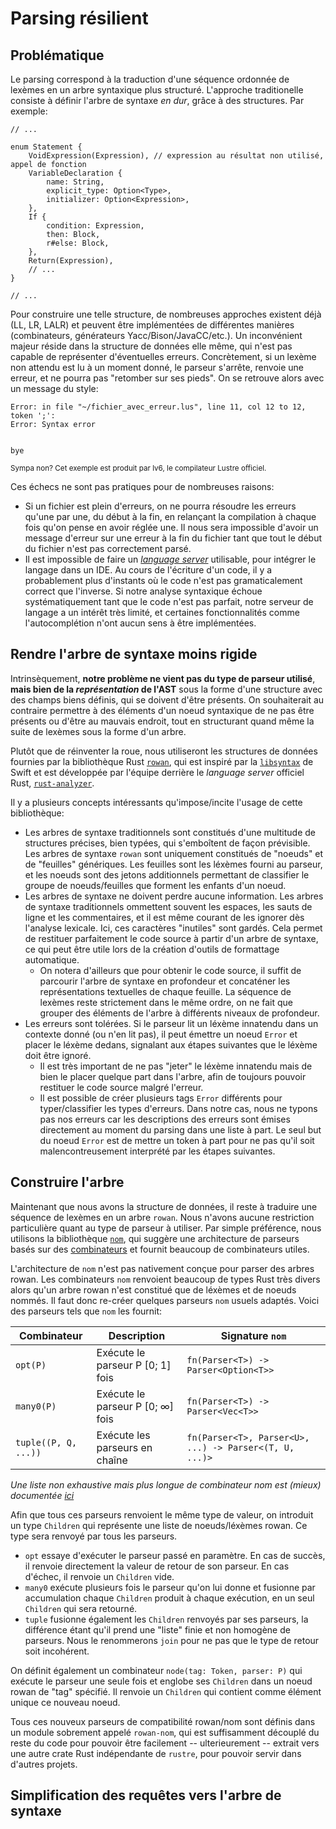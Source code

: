 # Parsing résilient

## Problématique

Le parsing correspond à la traduction d'une séquence ordonnée de lexèmes en un arbre syntaxique plus structuré. L'approche traditionelle consiste à définir l'arbre de syntaxe _en dur_, grâce à des structures. Par exemple:

```rust,noplayground
// ...

enum Statement {
    VoidExpression(Expression), // expression au résultat non utilisé, appel de fonction
    VariableDeclaration {
        name: String,
        explicit_type: Option<Type>,
        initializer: Option<Expression>,
    },
    If {
        condition: Expression,
        then: Block,
        r#else: Block,
    },
    Return(Expression),
    // ...
}

// ...
```

Pour construire une telle structure, de nombreuses approches existent déjà (LL, LR, LALR) et peuvent être implémentées de différentes manières (combinateurs, générateurs Yacc/Bison/JavaCC/etc.). Un inconvénient majeur réside dans la structure de données elle même, qui n'est pas capable de représenter d'éventuelles erreurs. Concrètement, si un lexème non attendu est lu à un moment donné, le parseur s'arrête, renvoie une erreur, et ne pourra pas "retomber sur ses pieds". On se retrouve alors avec un message du style:

```
Error: in file "~/fichier_avec_erreur.lus", line 11, col 12 to 12, token ';':
Error: Syntax error


bye
```
<small>Sympa non? Cet exemple est produit par lv6, le compilateur Lustre officiel.</small>

Ces échecs ne sont pas pratiques pour de nombreuses raisons:
  * Si un fichier est plein d'erreurs, on ne pourra résoudre les erreurs qu'une par une, du début à la fin, en relançant la compilation à chaque fois qu'on pense en avoir réglée une. Il nous sera impossible d'avoir un message d'erreur sur une erreur à la fin du fichier tant que tout le début du fichier n'est pas correctement parsé.
  * Il est impossible de faire un [_language server_](https://en.wikipedia.org/wiki/Language_Server_Protocol) utilisable, pour intégrer le langage dans un IDE. Au cours de l'écriture d'un code, il y a probablement plus d'instants où le code n'est pas gramaticalement correct que l'inverse. Si notre analyse syntaxique échoue systématiquement tant que le code n'est pas parfait, notre serveur de langage a un intérêt très limité, et certaines fonctionnalités comme l'autocomplétion n'ont aucun sens à être implémentées.

## Rendre l'arbre de syntaxe moins rigide

Intrinsèquement, **notre problème ne vient pas du type de parseur utilisé**, **mais bien de la _représentation_ de l'AST** sous la forme d'une structure avec des champs biens définis, qui se doivent d'être présents. On souhaiterait au contraire permettre à des éléments d'un noeud syntaxique de ne pas être présents ou d'être au mauvais endroit, tout en structurant quand même la suite de lexèmes sous la forme d'un arbre.

Plutôt que de réinventer la roue, nous utiliseront les structures de données fournies par la bibliothèque Rust [`rowan`](https://lib.rs/crates/rowan), qui est inspiré par la [`libsyntax`](https://github.com/apple/swift/tree/5e2c815edfd758f9b1309ce07bfc01c4bc20ec23/lib/Syntax) de Swift et est développée par l'équipe derrière le _language server_ officiel Rust, [`rust-analyzer`](https://rust-analyzer.github.io/).

Il y a plusieurs concepts intéressants qu'impose/incite l'usage de cette bibliothèque:
  * Les arbres de syntaxe traditionnels sont constitués d'une multitude de structures précises, bien typées, qui s'emboîtent de façon prévisible. Les arbres de syntaxe `rowan` sont uniquement constitués de "noeuds" et de "feuilles" génériques. Les feuilles sont les léxèmes fourni au parseur, et les noeuds sont des jetons additionnels permettant de classifier le groupe de noeuds/feuilles que forment les enfants d'un noeud.
  * Les arbres de syntaxe ne doivent perdre aucune information. Les arbres de syntaxe traditionnels ommettent souvent les espaces, les sauts de ligne et les commentaires, et il est même courant de les ignorer dès l'analyse lexicale. Ici, ces caractères "inutiles" sont gardés. Cela permet de restituer parfaitement le code source à partir d'un arbre de syntaxe, ce qui peut être utile lors de la création d'outils de formattage automatique.
    * On notera d'ailleurs que pour obtenir le code source, il suffit de parcourir l'arbre de syntaxe en profondeur et concaténer les représentations textuelles de chaque feuille. La séquence de lexèmes reste strictement dans le même ordre, on ne fait que grouper des éléments de l'arbre à différents niveaux de profondeur.
  * Les erreurs sont tolérées. Si le parseur lit un léxème innatendu dans un contexte donné (ou n'en lit pas), il peut émettre un noeud `Error` et placer le léxème dedans, signalant aux étapes suivantes que le léxème doit être ignoré.
    * Il est très important de ne pas "jeter" le léxème innatendu mais de bien le placer quelque part dans l'arbre, afin de toujours pouvoir restituer le code source malgré l'erreur.
    * Il est possible de créer plusieurs tags `Error` différents pour typer/classifier les types d'erreurs. Dans notre cas, nous ne typons pas nos erreurs car les descriptions des erreurs sont émises directement au moment du parsing dans une liste à part. Le seul but du noeud `Error` est de mettre un token à part pour ne pas qu'il soit malencontreusement interprété par les étapes suivantes.

## Construire l'arbre

Maintenant que nous avons la structure de données, il reste à traduire une séquence de lexèmes en un arbre `rowan`. Nous n'avons aucune restriction particulière quant au type de parseur à utiliser. Par simple préférence, nous utilisons la bibliothèque [`nom`](https://lib.rs/crates/nom), qui suggère une architecture de parseurs basés sur des [combinateurs](https://en.wikipedia.org/wiki/Parser_combinator) et fournit beaucoup de combinateurs utiles.

L'architecture de `nom` n'est pas nativement conçue pour parser des arbres rowan. Les combinateurs `nom` renvoient beaucoup de types Rust très divers alors qu'un arbre rowan n'est constitué que de léxèmes et de noeuds nommés. Il faut donc re-créer quelques parseurs `nom` usuels adaptés. Voici des parseurs tels que `nom` les fournit:

| Combinateur          | Description                      | Signature `nom`                                        |
|----------------------|----------------------------------|--------------------------------------------------------|
| `opt(P)`             | Exécute le parseur P [0; 1] fois | `fn(Parser<T>) -> Parser<Option<T>>`                   |
| `many0(P)`           | Exécute le parseur P [0; ∞] fois | `fn(Parser<T>) -> Parser<Vec<T>>`                      |
| `tuple((P, Q, ...))` | Exécute les parseurs en chaîne   | `fn(Parser<T>, Parser<U>, ...) -> Parser<(T, U, ...)>` |

_Une liste non exhaustive mais plus longue de combinateur nom est (mieux) documentée [ici](https://github.com/rust-bakery/nom/blob/main/doc/choosing_a_combinator.md)_

Afin que tous ces parseurs renvoient le même type de valeur, on introduit un type `Children` qui représente une liste de noeuds/léxèmes rowan. Ce type sera renvoyé par tous les parseurs.

  * `opt` essaye d'exécuter le parseur passé en paramètre. En cas de succès, il renvoie directement la valeur de retour de son parseur. En cas d'échec, il renvoie un `Children` vide.
  * `many0` exécute plusieurs fois le parseur qu'on lui donne et fusionne par accumulation chaque `Children` produit à chaque exécution, en un seul `Children` qui sera retourné.
  * `tuple` fusionne également les `Children` renvoyés par ses parseurs, la différence étant qu'il prend une "liste" finie et non homogène de parseurs. Nous le renommerons `join` pour ne pas que le type de retour soit incohérent.

On définit également un combinateur `node(tag: Token, parser: P)` qui exécute le parseur une seule fois et englobe ses `Children` dans un noeud rowan de "tag" spécifié. Il renvoie un `Children` qui contient comme élément unique ce nouveau noeud.

Tous ces nouveux parseurs de compatibilité rowan/nom sont définis dans un module sobrement appelé `rowan-nom`, qui est suffisamment découplé du reste du code pour pouvoir être facilement -- ulterieurement -- extrait vers une autre crate Rust indépendante de `rustre`, pour pouvoir servir dans d'autres projets.

## Simplification des requêtes vers l'arbre de syntaxe

<!-- TODO ungrammar -->
